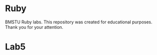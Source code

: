 # Ruby
BMSTU Ruby labs.
This repository was created for educational purposes.
Thank you for your attention.

# Lab5

